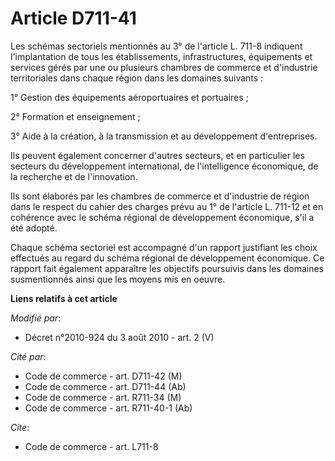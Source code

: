 # Article D711-41

Les schémas sectoriels mentionnés au 3° de l'article L. 711-8 indiquent l'implantation de tous les établissements,
infrastructures, équipements et services gérés par une ou plusieurs chambres de commerce et d'industrie territoriales dans
chaque région dans les domaines suivants : 

1° Gestion des équipements aéroportuaires et portuaires ; 

2° Formation et enseignement ; 

3° Aide à la création, à la transmission et au développement d'entreprises. 

Ils peuvent également concerner d'autres secteurs, et en particulier les secteurs du développement international, de
l'intelligence économique, de la recherche et de l'innovation. 

Ils sont élaborés par les chambres de commerce et d'industrie de région dans le respect du cahier des charges prévu au 1° de
l'article L. 711-12 et en cohérence avec le schéma régional de développement économique, s'il a été adopté. 

Chaque schéma sectoriel est accompagné d'un rapport justifiant les choix effectués au regard du schéma régional de
développement économique. Ce rapport fait également apparaître les objectifs poursuivis dans les domaines susmentionnés ainsi
que les moyens mis en oeuvre.

**Liens relatifs à cet article**

_Modifié par_:

  - Décret n°2010-924 du 3 août 2010 - art. 2 (V)

_Cité par_:

  - Code de commerce - art. D711-42 (M)
  - Code de commerce - art. D711-44 (Ab)
  - Code de commerce - art. R711-34 (M)
  - Code de commerce - art. R711-40-1 (Ab)

_Cite_:

  - Code de commerce - art. L711-8
